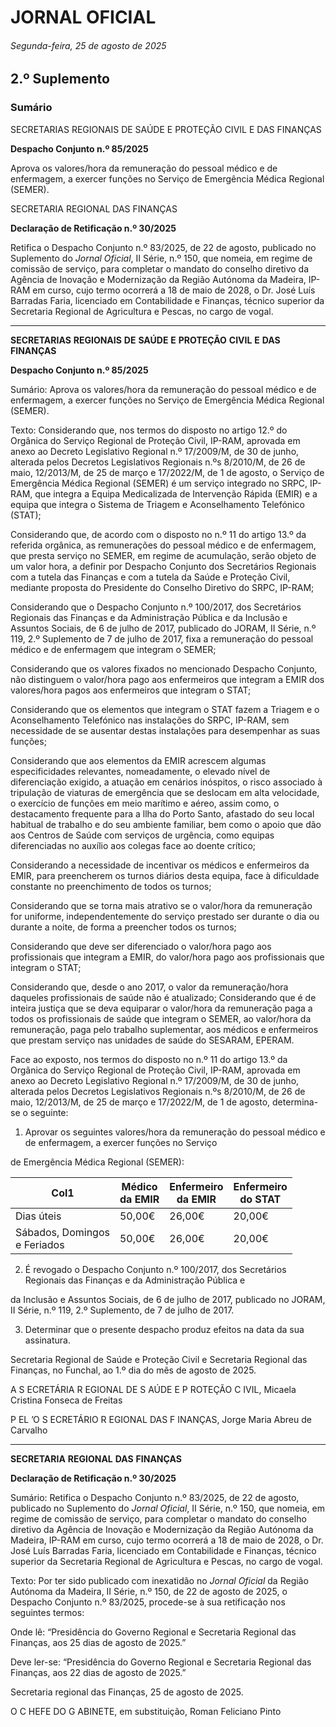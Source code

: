 # JORNAL OFICIAL

###### Segunda-feira, 25 de agosto de 2025

## **2.º Suplemento**

### **Sumário**

SECRETARIAS REGIONAIS DE SAÚDE E PROTEÇÃO CIVIL E DAS
FINANÇAS

**Despacho Conjunto n.º 85/2025**

Aprova os valores/hora da remuneração do pessoal médico e de enfermagem, a
exercer funções no Serviço de Emergência Médica Regional (SEMER).

SECRETARIA REGIONAL DAS FINANÇAS

**Declaração de Retificação n.º 30/2025**

Retifica o Despacho Conjunto n.º 83/2025, de 22 de agosto, publicado no
Suplemento do _Jornal Oficial_, II Série, n.º 150, que nomeia, em regime de comissão
de serviço, para completar o mandato do conselho diretivo da Agência de Inovação e
Modernização da Região Autónoma da Madeira, IP-RAM em curso, cujo termo
ocorrerá a 18 de maio de 2028, o Dr. José Luís Barradas Faria, licenciado em
Contabilidade e Finanças, técnico superior da Secretaria Regional de Agricultura e
Pescas, no cargo de vogal.




---

**SECRETARIAS** **REGIONAIS** **DE** **SAÚDE** **E** **PROTEÇÃO** **CIVIL** **E** **DAS** **FINANÇAS**


**Despacho Conjunto n.º 85/2025**


Sumário:
Aprova os valores/hora da remuneração do pessoal médico e de enfermagem, a exercer funções no Serviço de Emergência Médica
Regional (SEMER).

Texto:
Considerando que, nos termos do disposto no artigo 12.º do Orgânica do Serviço Regional de Proteção Civil, IP-RAM,
aprovada em anexo ao Decreto Legislativo Regional n.º 17/2009/M, de 30 de junho, alterada pelos Decretos Legislativos
Regionais n.ºs 8/2010/M, de 26 de maio, 12/2013/M, de 25 de março e 17/2022/M, de 1 de agosto, o Serviço de Emergência
Médica Regional (SEMER) é um serviço integrado no SRPC, IP-RAM, que integra a Equipa Medicalizada de Intervenção
Rápida (EMIR) e a equipa que integra o Sistema de Triagem e Aconselhamento Telefónico (STAT);

Considerando que, de acordo com o disposto no n.º 11 do artigo 13.º da referida orgânica, as remunerações do pessoal
médico e de enfermagem, que presta serviço no SEMER, em regime de acumulação, serão objeto de um valor hora, a definir
por Despacho Conjunto dos Secretários Regionais com a tutela das Finanças e com a tutela da Saúde e Proteção Civil,
mediante proposta do Presidente do Conselho Diretivo do SRPC, IP-RAM;

Considerando que o Despacho Conjunto n.º 100/2017, dos Secretários Regionais das Finanças e da Administração Pública
e da Inclusão e Assuntos Sociais, de 6 de julho de 2017, publicado do JORAM, II Série, n.º 119, 2.º Suplemento de 7 de julho
de 2017, fixa a remuneração do pessoal médico e de enfermagem que integram o SEMER;

Considerando que os valores fixados no mencionado Despacho Conjunto, não distinguem o valor/hora pago aos
enfermeiros que integram a EMIR dos valores/hora pagos aos enfermeiros que integram o STAT;

Considerando que os elementos que integram o STAT fazem a Triagem e o Aconselhamento Telefónico nas instalações do
SRPC, IP-RAM, sem necessidade de se ausentar destas instalações para desempenhar as suas funções;

Considerando que aos elementos da EMIR acrescem algumas especificidades relevantes, nomeadamente, o elevado nível
de diferenciação exigido, a atuação em cenários inóspitos, o risco associado à tripulação de viaturas de emergência que se
deslocam em alta velocidade, o exercício de funções em meio marítimo e aéreo, assim como, o destacamento frequente para a
llha do Porto Santo, afastado do seu local habitual de trabalho e do seu ambiente familiar, bem como o apoio que dão aos
Centros de Saúde com serviços de urgência, como equipas diferenciadas no auxílio aos colegas face ao doente crítico;

Considerando a necessidade de incentivar os médicos e enfermeiros da EMIR, para preencherem os turnos diários desta
equipa, face à dificuldade constante no preenchimento de todos os turnos;

Considerando que se torna mais atrativo se o valor/hora da remuneração for uniforme, independentemente do serviço
prestado ser durante o dia ou durante a noite, de forma a preencher todos os turnos;

Considerando que deve ser diferenciado o valor/hora pago aos profissionais que integram a EMIR, do valor/hora pago aos
profissionais que integram o STAT;

Considerando que, desde o ano 2017, o valor da remuneração/hora daqueles profissionais de saúde não é atualizado;
Considerando que é de inteira justiça que se deva equiparar o valor/hora da remuneração paga a todos os profissionais de
saúde que integram o SEMER, ao valor/hora da remuneração, paga pelo trabalho suplementar, aos médicos e enfermeiros que
prestam serviço nas unidades de saúde do SESARAM, EPERAM.

Face ao exposto, nos termos do disposto no n.º 11 do artigo 13.º da Orgânica do Serviço Regional de Proteção Civil, IP-RAM, aprovada em anexo ao Decreto Legislativo Regional n.º 17/2009/M, de 30 de junho, alterada pelos Decretos
Legislativos Regionais n.ºs 8/2010/M, de 26 de maio, 12/2013/M, de 25 de março e 17/2022/M, de 1 de agosto, determina-se
o seguinte:


1. Aprovar os seguintes valores/hora da remuneração do pessoal médico e de enfermagem, a exercer funções no Serviço

de Emergência Médica Regional (SEMER):









|Col1|Médico<br>da EMIR|Enfermeiro<br>da EMIR|Enfermeiro<br>do STAT|
|---|---|---|---|
|Dias úteis|50,00€|26,00€|20,00€|
|Sábados, Domingos<br>e Feriados|50,00€|26,00€|20,00€|


2. É revogado o Despacho Conjunto n.º 100/2017, dos Secretários Regionais das Finanças e da Administração Pública e

da Inclusão e Assuntos Sociais, de 6 de julho de 2017, publicado no JORAM, II Série, n.º 119, 2.º Suplemento, de 7
de julho de 2017.


3. Determinar que o presente despacho produz efeitos na data da sua assinatura.

Secretaria Regional de Saúde e Proteção Civil e Secretaria Regional das Finanças, no Funchal, ao 1.º dia do mês de agosto
de 2025.


A S ECRETÁRIA R EGIONAL DE S AÚDE E P ROTEÇÃO C IVIL, Micaela Cristina Fonseca de Freitas


P EL ’O S ECRETÁRIO R EGIONAL DAS F INANÇAS, Jorge Maria Abreu de Carvalho




---

**SECRETARIA** **REGIONAL** **DAS** **FINANÇAS**


**Declaração de Retificação n.º 30/2025**


Sumário:
Retifica o Despacho Conjunto n.º 83/2025, de 22 de agosto, publicado no Suplemento do _Jornal Oficial_, II Série, n.º 150, que nomeia,
em regime de comissão de serviço, para completar o mandato do conselho diretivo da Agência de Inovação e Modernização da Região
Autónoma da Madeira, IP-RAM em curso, cujo termo ocorrerá a 18 de maio de 2028, o Dr. José Luís Barradas Faria, licenciado em
Contabilidade e Finanças, técnico superior da Secretaria Regional de Agricultura e Pescas, no cargo de vogal.

Texto:
Por ter sido publicado com inexatidão no _Jornal Oficial_ da Região Autónoma da Madeira, II Série, n.º 150, de 22 de
agosto de 2025, o Despacho Conjunto n.º 83/2025, procede-se à sua retificação nos seguintes termos:


Onde lê:
“Presidência do Governo Regional e Secretaria Regional das Finanças, aos 25 dias de agosto de 2025.”

Deve ler-se:
“Presidência do Governo Regional e Secretaria Regional das Finanças, aos 22 dias de agosto de 2025.”

Secretaria regional das Finanças, 25 de agosto de 2025.

O C HEFE DO G ABINETE, em substituição, Roman Feliciano Pinto

